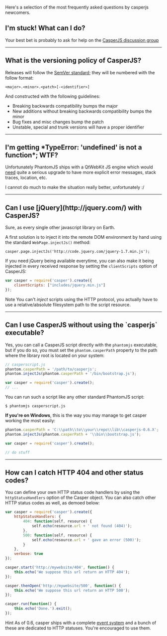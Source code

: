 Here's a selection of the most frequently asked questions by casperjs
newcomers.

<h2 id="faq-help">I'm stuck! What can I do?</h2>

Your best bet is probably to ask for help on the [CasperJS discussion
group](https://groups.google.com/forum/#!forum/casperjs)

* * * * *

<h2 id="faq-versioning">What is the versioning policy of CasperJS?</h2>

Releases will follow the [SemVer standard](http://semver.org/); they
will be numbered with the follow format:

```
<major>.<minor>.<patch>[-<identifier>]
```

And constructed with the following guidelines:

- Breaking backwards compatibility bumps the major
- New additions without breaking backwards compatibility bumps the minor
- Bug fixes and misc changes bump the patch
- Unstable, special and trunk versions will have a proper identifier

* * * * *

<h2 id="faq-typeerror">I'm getting *TypeError: 'undefined' is not a function*; WTF?</h2>

Unfortunately PhantomJS ships with a QtWebKit JS engine which would
[need](http://code.google.com/p/phantomjs/issues/detail?id=336) quite a
serious upgrade to have more explicit error messages, stack traces,
location, etc.

I cannot do much to make the situation really better, unfortunately :/

* * * * *

<h2 id="faq-jquery">Can I use [jQuery](http://jquery.com/) with CasperJS?</h2>

Sure, as every single other javascript library on Earth.

A first solution is to inject it into the remote DOM environment by
hand using the standard `WebPage.injectJs()` method:

    casper.page.injectJs('http://code.jquery.com/jquery-1.7.min.js');

If you need jQuery being available everytime, you can also make it being
injected in every received response by setting the `clientScripts`
option of CasperJS:

```javascript
var casper = require('casper').create({
    clientScripts: ["includes/jquery.min.js"]
});
```

<span class="label label-info">Note</span> You can't *inject* scripts using the HTTP protocol, you actually have to use a relative/absolute filesystem path to the script resource.

* * * * *

<h2 id="faq-executable">Can I use CasperJS without using the `casperjs` executable?</h2>

Yes, you can call a CasperJS script directly with the `phantomjs`
executable, but if you do so, you must set the `phantom.casperPath`
property to the path where the library root is located on your system:

```javascript
// casperscript.js
phantom.casperPath = '/path/to/casperjs';
phantom.injectJs(phantom.casperPath + '/bin/bootstrap.js');

var casper = require('casper').create();
// ...
```

You can run such a script like any other standard PhantomJS script:

```
$ phantomjs casperscript.js
```

**If you're on Windows**, this is the way you may manage to get casper working
the most easily:

```javascript
phantom.casperPath = 'C:\\path\\to\\your\\repo\\lib\\casperjs-0.6.X';
phantom.injectJs(phantom.casperPath + '\\bin\\bootstrap.js');

var casper = require('casper').create();

// do stuff
```

* * * * *

<h2 id="faq-httpstatuses">How can I catch HTTP 404 and other status codes?</h2>

You can define your own HTTP status code handlers by using the
`httpStatusHandlers` option of the Casper object. You can also catch
other HTTP status codes as well, as demoed below:

```javascript
var casper = require('casper').create({
    httpStatusHandlers: {
        404: function(self, resource) {
            self.echo(resource.url + ' not found (404)');
        },
        500: function(self, resource) {
            self.echo(resource.url + ' gave an error (500)');
        }
    },
    verbose: true
});

casper.start('http://mywebsite/404', function() {
    this.echo('We suppose this url return an HTTP 404');
});

casper.thenOpen('http://mywebsite/500', function() {
    this.echo('We suppose this url return an HTTP 500');
});

casper.run(function() {
    this.echo('Done.').exit();
});
```

<span class="label label-info">Hint</span> As of 0.6, casper ships with a
complete [event system](#events-filters) and a bunch of these are dedicated to
HTTP statuses. You're encouraged to use them.
